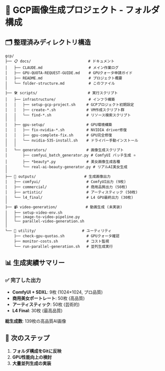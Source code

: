 # 📁 GCP画像生成プロジェクト - フォルダ構成

## 🗂️ 整理済みディレクトリ構造

```
gcp/
├── 📋 docs/                          # ドキュメント
│   ├── CLAUDE.md                     # メイン作業ログ
│   ├── GPU-QUOTA-REQUEST-GUIDE.md    # GPUクォータ申請ガイド
│   ├── README.md                     # プロジェクト概要
│   └── folder-structure.md           # このファイル
│
├── 🛠️ scripts/                       # 実行スクリプト
│   ├── infrastructure/               # インフラ構築
│   │   ├── setup-gcp-project.sh     # GCPプロジェクト初期設定
│   │   ├── create-*.sh              # VM作成スクリプト群
│   │   └── find-*.sh                # リソース検索スクリプト
│   │
│   ├── gpu-setup/                   # GPU環境構築
│   │   ├── fix-nvidia-*.sh          # NVIDIA driver修復
│   │   ├── gpu-complete-fix.sh      # GPU完全修復
│   │   └── nvidia-535-install.sh    # ドライバー手動インストール
│   │
│   └── generators/                  # 画像生成スクリプト
│       ├── comfyui_batch_generator.py # ComfyUI バッチ生成 ⭐
│       ├── *beauty*.py              # 美女画像生成各種
│       └── real-ai-beauty-generator.py # リアルAI美女生成
│
├── 🎨 outputs/                      # 生成画像出力
│   ├── comfyui/                     # ComfyUI出力 (9枚)
│   ├── commercial/                  # 商用品質出力 (50枚)
│   ├── artistic/                    # アーティスティック (50枚)
│   └── l4_final/                    # L4 GPU最終出力 (30枚)
│
├── 📹 video-generation/             # 動画生成 (未実装)
│   ├── setup-video-env.sh
│   ├── image-to-video-pipeline.py
│   └── parallel-video-generation.sh
│
└── 🔧 utility/                     # ユーティリティ
    ├── check-gpu-quotas.sh          # GPUクォータ確認
    ├── monitor-costs.sh             # コスト監視
    └── run-parallel-generation.sh   # 並列生成実行
```

## 📊 生成実績サマリー

### ✅ 完了した出力
- **ComfyUI + SDXL**: 9枚 (1024×1024, プロ品質)
- **商用美女ポートレート**: 50枚 (高品質)
- **アーティスティック**: 50枚 (芸術的)
- **L4 Final**: 30枚 (最高品質)

**総生成数**: 139枚の高品質AI画像

## 🚀 次のステップ

1. **フォルダ構成をGitに反映**
2. **GPU性能向上の検討**
3. **大量並列生成の実装**